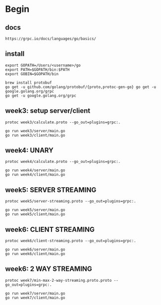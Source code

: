 ﻿# Begin

## docs
```
https://grpc.io/docs/languages/go/basics/
```

## install
```
export GOPATH=/Users/<username>/go
export PATH=$GOPATH/bin:$PATH
export GOBIN=$GOPATH/bin
```

```
brew install protobuf
go get -u github.com/golang/protobuf/{proto,protoc-gen-go} go get -u google.golang.org/grpc
go get -u google.golang.org/grpc
```

## week3: setup server/client
```
protoc week3/calculate.proto --go_out=plugins=grpc:.

go run week3/server/main.go
go run week3/client/main.go
```

## week4: UNARY
```
protoc week4/calculate.proto --go_out=plugins=grpc:.

go run week4/server/main.go
go run week4/client/main.go
```

## week5: SERVER STREAMING
```
protoc week5/server-streaming.proto --go_out=plugins=grpc:.

go run week5/server/main.go
go run week5/client/main.go
```

## week6: CLIENT STREAMING
```
protoc week6/client-streaming.proto --go_out=plugins=grpc:.

go run week6/server/main.go
go run week6/client/main.go
```

## week6: 2 WAY STREAMING
```
protoc week7/min-max-2-way-streaming.proto.proto --go_out=plugins=grpc:.

go run week7/server/main.go
go run week7/client/main.go
```

